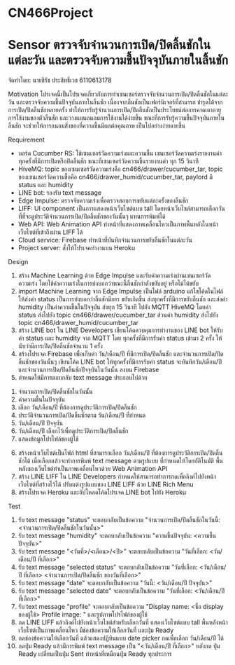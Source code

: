 # CN466Project

# Sensor ตรวจจับจำนวนการเปิด/ปิดลิ้นชักในแต่ละวัน และตรวจจับความชื้นปัจจุบันภายในลิ้นชัก

จัดทำโดย: นายธีรัช ประสิทธิ์เวช 6110613178

Motivation
โปรเจคนี้เป็นโปรเจคเกี่ยวกับการทำเซนเซอร์ตรวจจับจำนวนการเปิด/ปิดลิ้นชักในแต่ละวัน และตรวจจับความชื้นปัจจุบันภายในลิ้นชัก เนื่องจากลิ้นชักเป็นเฟอร์นิเจอร์ที่สามารถ
ชำรุดได้จากการเปิด/ปิดลิ้นชักหลายครั้ง ทำให้การรับรู้จำนวนการเปิด/ปิดลิ้นชักเป็นประโยชน์ต่อการคาดเดาอายุการใช้งานของตัวลิ้นชัก และวางแผนถนอมการใช้งานได้ง่ายขึ้น
ขณะที่การรับรู้ความชื้นปัจจุบันภายในลิ้นชัก จะช่วยให้การถนอมสิ่งของที่ความชื้นมีผลต่อคุณภาพ เป็นไปอย่างง่ายดายขึ้น

Requirement
- บอร์ด Cucumber RS: ใช้เซนเซอร์วัดความเร่งและความชื้น เซนเซอร์วัดความเร่งรายงานค่าทุกครั้งที่มีการเปิดหรือปิดลิ้นชัก ขณะที่เซนเซอร์วัดความชื้นรายงานค่า
ทุก 15 วินาที
- HiveMQ: topic ของเซนเซอร์วัดความเร่งคือ cn466/drawer/cucumber_tar, topic ของเซนเซอร์วัดความชื้อคือ
cn466/drawer_humid/cucumber_tar, paylord มี status และ humidity
- LINE bot: รองรับ text message
- Edge Impulse: ตรวจจับความเร่งเพื่อตรวจสอบการขยับแต่ละครั้งของลิ้นชัก
- LIFF: UI component เป็นการแสดงหน้าเว็บไซต์แบบ tall โดยหน้าเว็บไซต์สามารถเลือกวันที่ที่จะดูประวัติจำนวนการเปิด/ปิดลิ้นชักของวันนั้นๆ
แทนการพิมพ์ได้
- Web API: Web Animation API ทำหน้าที่แสดงภาพเคลื่อนไหวเป็นภาพพื้นหลังในหน้าเว็บไซต์ที่เข้าถึงผ่าน LIFF ได้
- Cloud service: Firebase ทำหน้าที่บันทึกจำนวนการขยับลิ้นชักในแต่ละวัน
- Project server: สั่งให้โปรเจคทำงานบน Heroku

Design
1. สร้าง Machine Learning ด้วย Edge Impulse และรับค่าความเร่งผ่านเซนเซอร์วัดความเร่ง โดยใช้ค่าความเร่งในการบ่งบอกว่าขณะนี้ลิ้นชักกำลังขยับอยู่
หรือไม่ได้ขยับ
2. import Machine Learning จาก Edge Impulse เป็นไฟล์ arduino แก้ไขโค้ดในไฟล์ให้ส่งค่า status เป็นการบ่งบอกว่าลิ้นชักมีการ
ขยับเกิดขึ้น ส่งทุกครั้งที่มีการขยับลิ้นชัก และส่งค่า humidity เป็นค่าความชื้นในปัจจุบัน ส่งทุก 15 วินาที ไปยัง MQTT HiveMQ โดยค่า status ส่งไปยัง
topic cn466/drawer/cucumber_tar ส่วนค่า humidity ส่งไปยัง topic cn466/drawer_humid/cucumber_tar
3. สร้าง LINE bot ใน LINE Developers เขียนโค้ดควบคุมการทำงานของ LINE bot ให้รับค่า status และ humidity จาก MQTT โดย
ทุกครั้งที่มีการรับค่า status เข้ามา 2 ครั้ง ให้นับว่ามีการเปิด/ปิดลิ้นชักจำนวน 1 ครั้ง
4. สร้างโปรเจค Firebase เพื่อเก็บค่า วัน/เดือน/ปี ที่มีการเปิด/ปิดลิ้นชัก และจำนวนการเปิด/ปิดลิ้นชักของวันนั้นๆ เขียนโค้ด LINE bot ให้ทุกครั้งที่มีการรับค่า
status จะบันทึกวัน/เดือน/ปี และจำนวนการเปิด/ปิดลิ้นชักปัจจุบันในวันนั้น ลงบน Firebase
5. กำหนดให้มีการตอบกลับ text message ประกอบไปด้วย
1) จำนวนการเปิด/ปิดลิ้นชักในวันนั้น
2) ค่าความชื้นในปัจจุบัน
3) เลือก วัน/เดือน/ปี ที่ต้องการดูประวัติการเปิด/ปิดลิ้นชัก
4) ประวัติจำนวนการเปิด/ปิดลิ้นชักตาม วัน/เดือน/ปี ที่กำหนด
5) วัน/เดือน/ปี ปัจจุบัน
6) วัน/เดือน/ปี เลือกไว้เพื่อดูประวัติการเปิด/ปิดลิ้นชัก
7) แสดงข้อมูลโปรไฟล์ของผู้ใช้
6. สร้างหน้าเว็บไซต์เป็นไฟล์ html ที่สามารถเลือก วัน/เดือน/ปี ที่ต้องการดูประวัติการเปิด/ปิดลิ้นชักได้ เมื่อเลือกแล้วจะทำการพิมพ์ text message ตามรูปแบบ
ที่กำหนดให้โดยอัติโนมัติ พื้นหลังของเว็บไซต์ทำเป็นภาพเคลื่อนไหวด้วย Web Animation API
7. สร้าง LINE LIFF ใน LINE Developers กำหนดให้สามารถทำการกดเพื่อลิงค์ไปยังหน้าเว็บไซต์ที่สร้างไว้ได้ ปรับแต่งรูปแบบของ LINE LIFF ด้วย
LINE Rich Menu
8. สร้างโปรเจค Heroku และอัปโหลดโค้ดโปรเจค LINE bot ไปยัง Heroku

Test
1. รับ text message "status" จะตอบกลับเป็นข้อความ "จำนวนการเปิด/ปิดลิ้นชักในวันนี้: <จำนวนการเปิด/ปิดลิ้นชักในวันนั้น>"
2. รับ text message "humidity" จะตอบกลับเป็นข้อความ "ความชื้นปัจจุบัน: <ความชื้นปัจจุบัน>"
3. รับ text message "<วันที่>/<เดือน>/<ปี>" จะตอบกลับเป็นข้อความ "วันที่เลือก: <วัน/เดือน/ปี ที่เลือก>"
4. รับ text message "selected status" จะตอบกลับเป็นข้อความ
"วันที่เลือก: <วัน/เดือน/ปี ที่เลือก>
<จำนวนการเปิด/ปิดลิ้นชัก ของวันที่เลือก>"
5. รับ text message "date" จะตอบกลับเป็นข้อความ "วันนี้: <วัน/เดือน/ปี ปัจจุบัน>"
6. รับ text message "selected date" จะตอบกลับเป็นข้อความ "วันที่เลือก: <วัน/เดือน/ปี ที่เลือก>"
7. รับ text message "profile" จะตอบกลับเป็นข้อความ
"Display name: <ชื่อ display ของผู้ใช้>
Profile image: "
และรูปภาพโปรไฟล์ของผู้ใช้
8. กด LINE LIFF แล้วลิงค์ไปยังหน้าเว็บไซต์สำหรับเลือกวันที่ แสดงเว็บไซต์แบบ tall พื้นหลังหน้าเว็บไซต์เป็นภาพเคลื่อนไหว มีช่องข้อความให้เลือกวันที่
และปุ่ม Ready
9. กดช่องข้อความให้เลือกวันที่ แล้วแสดงปฏิทินแบบ date picker กดเพื่อเลือก วัน/เดือน/ปี ได้
10. กดปุ่ม Ready แล้วมีการพิมพ์ text message เป็น "<วัน/เดือน/ปี ที่เลือก>" หลังกด ปุ่ม Ready เปลี่ยนเป็นปุ่ม Sent ทำหน้าที่เหมือนปุ่ม Ready
ทุกประการ